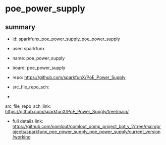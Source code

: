# poe_power_supply
 
## summary 
* id: sparkfunx_poe_power_supply_poe_power_supply
* user: sparkfunx
* name: poe_power_supply
* board: poe_power_supply
* repo: https://github.com/sparkfunX/PoE_Power_Supply



* src_file_repo_sch: 
*
 src_file_repo_sch_link: https://github.com/sparkfunX/PoE_Power_Supply/tree/main/
* full details link: https://github.com/oomlout/oomlout_oomp_project_bot_v_2/tree/main/projects/sparkfunx_poe_power_supply_poe_power_supply/current_version/working  






